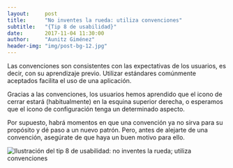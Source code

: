 ```yaml
---
layout:     post
title:      "No inventes la rueda: utiliza convenciones"
subtitle:   "{Tip 8 de usabilidad}"
date:       2017-11-04 11:30:00
author:     "Aunitz Giménez"
header-img: "img/post-bg-12.jpg"
---
```


<p>Las convenciones son consistentes con las expectativas de los usuarios, es decir, con su aprendizaje previo. Utilizar estándares comúnmente aceptados facilita el uso de una aplicación.</p>

<p>Gracias a las convenciones, los usuarios hemos aprendido que el icono de cerrar estará (habitualmente) en la esquina superior derecha, o esperamos que el icono de configuración tenga un determinado aspecto.</p>

<p>Por supuesto, habrá momentos en que una convención ya no sirva para su propósito y dé paso a un nuevo patrón. Pero, antes de alejarte de una convención, asegúrate de que haya un buen motivo para ello.</p>

<p><img src="{{ site.baseurl }}/img/tip-8-utiliza-convenciones.png" alt="Ilustración del tip 8 de usabilidad: no inventes la rueda; utiliza convenciones"></p>